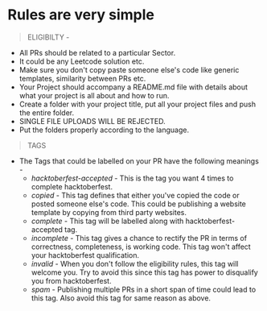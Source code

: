 <h1> Rules are very simple </h1>

> ELIGIBILTY -

* All PRs should be related to a particular Sector.
* It could be any Leetcode solution etc.
* Make sure you don't copy paste someone else's code like generic templates, similarity between PRs etc.
* Your Project should accompany a README.md file with details about what your project is all about and how to run.
* Create a folder with your project title, put all your project files and push the entire folder.
* SINGLE FILE UPLOADS WILL BE REJECTED.
* Put the folders properly according to the language.


> TAGS

* The Tags that could be labelled on your PR have the following meanings -
  - *hacktoberfest-accepted* - This is the tag you want 4 times to complete hacktoberfest.
  - *copied* - This tag defines that either you've copied the code or posted someone else's code. This could be publishing a website template by copying from third party websites.
  - *complete* - This tag will be labelled along with hacktoberfest-accepted tag.
  - *incomplete* - This tag gives a chance to rectify the PR in terms of correctness, completeness, is working code. This tag won't affect your hacktoberfest qualification.
  - *invalid* - When you don't follow the eligibility rules, this tag will welcome you. Try to avoid this since this tag has power to disqualify you from hacktoberfest.
  - *spam* - Publishing multiple PRs in a short span of time could lead to this tag. Also avoid this tag for same reason as above.
